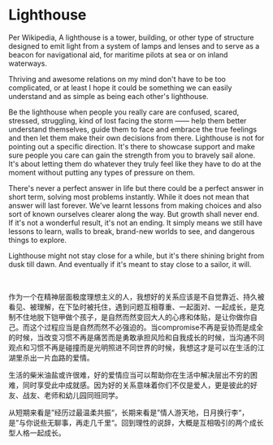 # Lighthouse

Per Wikipedia, A lighthouse is a tower, building, or other type of structure designed to emit light from a system of lamps and lenses and to serve as a beacon for navigational aid, for maritime pilots at sea or on inland waterways.

Thriving and awesome relations on my mind don't have to be too complicated, or at least I hope it could be something we can easily understand and as simple as being each other's lighthouse.

Be the lighthouse when people you really care are confused, scared, stressed, struggling, kind of lost facing the storm —— help them better understand themselves, guide them to face and embrace the true feelings and then let them make their own decisions from there. Lighthouse is not for pointing out a specific direction. It's there to showcase support and make sure people you care can gain the strength from you to bravely sail alone. It's about letting them do whatever they truly feel like they have to do at the moment without putting any types of pressure on them. 

There's never a perfect answer in life but there could be a perfect answer in short term, solving most problems instantly. While it does not mean that answer will last forever. We've learnt lessons from making choices and also sort of known ourselves clearer along the way. But growth shall never end. If it's not a wonderful result, it's not an ending. It simply means we still have lessons to learn, walls to break, brand-new worlds to see, and dangerous things to explore. 

Lighthouse might not stay close for a while, but it's there shining bright from dusk till dawn. And eventually if it's meant to stay close to a sailor, it will.

<br />

作为一个在精神层面极度理想主义的人，我想好的关系应该是不自觉靠近、持久被看见、被理解，在下坠时被托住，遇到问题互相尊重、一起面对、一起成长，是克制不住地脱下铠甲做个孩子，是自然而然变回大人的心疼和体贴，是让你做你自己。而这个过程应当是自然而然不必强迫的。当compromise不再是妥协而是成全的时候，当改变习惯不再是痛苦而是勇敢承担风险和自我成长的时候，当沟通不同观点和习惯不再是碰撞而是光明照进不同世界的时候，我想这才是可以在生活的江湖里杀出一片血路的爱情。

生活的柴米油盐或许很难，好的爱情应当可以帮助你在生活中解决层出不穷的困难，同时享受此中成就感。因为好的关系意味着你们不仅是爱人，更是彼此的好友、战友、老师和幼儿园同班同学。

从短期来看是”经历过最温柔共振“，长期来看是”情人游天地，日月换行李“，是”与你说些无聊事，再走几千里“。回到理性的说辞，大概是互相吸引的两个成长型人格一起成长。
